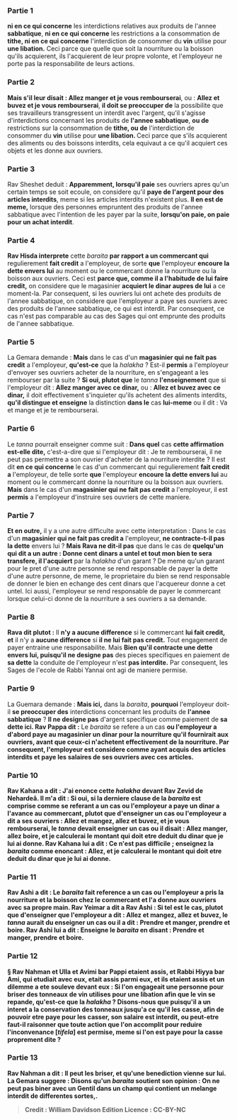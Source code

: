 
### Partie 1
<b>ni en ce qui concerne</b> les interdictions relatives aux produits de l'annee <b>sabbatique</b>, <b>ni en ce qui concerne</b> les restrictions a la consommation de <b>tithe, ni en ce qui concerne</b> l'interdiction de consommer du <b>vin</b> utilise pour <b>une libation.</b> Ceci parce que quelle que soit la nourriture ou la boisson qu'ils acquierent, ils l'acquierent de leur propre volonte, et l'employeur ne porte pas la responsabilite de leurs actions.

### Partie 2
<b>Mais s'il leur disait : Allez manger et je vous rembourserai</b>, ou : <b>Allez et buvez et je vous rembourserai</b>, <b>il doit se preoccuper de</b> la possibilite que ses travailleurs transgressent un interdit avec l'argent, qu'il s'agisse d'interdictions concernant les produits de <b>l'annee sabbatique</b>, <b>ou de</b> restrictions sur la consommation de <b>tithe, ou de</b> l'interdiction de consommer du <b>vin</b> utilise pour <b>une libation. </b> Ceci parce que s'ils acquierent des aliments ou des boissons interdits, cela equivaut a ce qu'il acquiert ces objets et les donne aux ouvriers.

### Partie 3
Rav Sheshet deduit : <b>Apparemment, lorsqu'il paie</b> ses ouvriers apres qu'un certain temps se soit ecoule, on considere qu'il <b>paye de l'argent pour des articles interdits</b>, meme si les articles interdits n'existent plus. <b>Il en est de meme,</b> lorsque des personnes empruntent des produits de l'annee sabbatique avec l'intention de les payer par la suite, <b>lorsqu'on paie, on paie pour un achat interdit</b>.

### Partie 4
<b>Rav Hisda interprete</b> cette <i>baraita</i> <b>par rapport a un commercant qui</b> regulierement <b>fait credit</b> a l'employeur, de sorte <b>que</b> l'employeur <b>encoure la dette envers lui</b> au moment ou le commercant donne la nourriture ou la boisson aux ouvriers. Ceci est <b>parce que, comme il a l'habitude de lui faire credit,</b> on considere que le magasinier <b>acquiert le dinar aupres de lui</b> a ce moment-la. Par consequent, si les ouvriers lui ont achete des produits de l'annee sabbatique, on considere que l'employeur a paye ses ouvriers avec des produits de l'annee sabbatique, ce qui est interdit. Par consequent, ce cas n'est pas comparable au cas des Sages qui ont emprunte des produits de l'annee sabbatique.

### Partie 5
La Gemara demande : <b>Mais</b> dans le cas d'un <b>magasinier qui ne fait pas credit</b> a l'employeur, <b>qu'est-ce</b> que la <i>halakha</i> ? Est-il <b>permis</b> a l'employeur d'envoyer ses ouvriers acheter de la nourriture, en s'engageant a les rembourser par la suite ? <b>Si oui, plutot que</b> le <i>tanna</i> <b>l'enseignement</b> que si l'employeur dit : <b>Allez manger avec ce dinar,</b> ou : <b>Allez et buvez avec ce dinar,</b> il doit effectivement s'inquieter qu'ils achetent des aliments interdits, <b>qu'il distingue et enseigne</b> la distinction <b>dans le</b> cas <b>lui-meme</b> ou il dit : Va et mange et je te rembourserai.

### Partie 6
Le <i>tanna</i> pourrait enseigner comme suit : <b>Dans quel</b> cas <b>cette affirmation est-elle dite,</b> c'est-a-dire que si l'employeur dit : Je te rembourserai, il ne peut pas permettre a son ouvrier d'acheter de la nourriture interdite ? Il est dit <b>en ce qui concerne</b> le cas d'un commercant qui</b> regulierement <b>fait credit a</b> l'employeur, de telle sorte <b>que</b> l'employeur <b>encoure la dette envers lui</b> au moment ou le commercant donne la nourriture ou la boisson aux ouvriers. <b>Mais</b> dans le cas d'un <b>magasinier qui ne fait pas credit</b> a l'employeur, il est <b>permis</b> a l'employeur d'instruire ses ouvriers de cette maniere.

### Partie 7
<b>Et en outre,</b> il y a une autre difficulte avec cette interpretation : Dans le cas d'un <b>magasinier qui ne fait pas credit a</b> l'employeur, <b>ne contracte-t-il pas la dette</b> envers lui ? <b>Mais Rava ne dit-il pas</b> que dans le cas de <b>quelqu'un qui dit a un autre : Donne cent dinars a untel et tout mon bien te sera transfere, il l'acquiert</b> par la <i>halakha</i> d'un garant ?</b> De meme qu'un garant pour le pret d'une autre personne se rend responsable de payer la dette d'une autre personne, de meme, le proprietaire du bien se rend responsable de donner le bien en echange des cent dinars que l'acquereur donne a cet untel. Ici aussi, l'employeur se rend responsable de payer le commercant lorsque celui-ci donne de la nourriture a ses ouvriers a sa demande.

### Partie 8
<b>Rava dit plutot :</b> Il <b>n'y a aucune difference</b> si le commercant <b>lui fait credit, et</b> il n'y a <b>aucune difference</b> si <b>il ne lui fait pas credit.</b> Tout engagement de payer entraine une responsabilite. Mais <b>Bien qu'il contracte une dette envers lui, puisqu'il ne designe pas</b> des pieces specifiques en paiement de <b>sa dette</b> la conduite de l'employeur n'est <b>pas interdite.</b> Par consequent, les Sages de l'ecole de Rabbi Yannai ont agi de maniere permise.

### Partie 9
La Guemara demande : <b>Mais ici,</b> dans la <i>baraita</i>, <b>pourquoi</b> l'employeur doit-il <b>se preoccuper des</b> interdictions concernant les produits de <b>l'annee sabbatique</b> ? <b>Il ne designe pas</b> d'argent specifique comme paiement de <b>sa dette ici. Rav Pappa dit :</b> Le <i>baraita</i> se refere a un cas <b>ou l'employeur a <b>d'abord</b> paye au magasinier <b>un dinar</b> pour la nourriture qu'il fournirait aux ouvriers, avant que ceux-ci n'achetent effectivement de la nourriture. Par consequent, l'employeur est considere comme ayant acquis des articles interdits et paye les salaires de ses ouvriers avec ces articles.

### Partie 10
<b>Rav Kahana a dit : J'ai enonce</b> cette <b><i>halakha</i> devant Rav Zevid de Nehardeâ. Il m'a dit : Si oui,</b> si la derniere clause de la <i>baraita</i> est comprise comme se referant a un cas ou l'employeur a paye un dinar a l'avance au commercant, <b>plutot que d'enseigner</b> un cas ou l'employeur a dit a ses ouvriers : <b>Allez et mangez, allez et buvez, et je vous rembourserai</b>, le <i>tanna</i> <b>devait</b> enseigner un cas ou il disait : <b>Allez manger, allez boire, et je calculerai</b> le montant qui doit etre deduit du dinar que je lui ai donne. Rav Kahana <b>lui a dit :</b> Ce n'est pas difficile ; <b>enseignez</b> la <i>baraita</i> comme enoncant : <b>Allez, et je calculerai</b> le montant qui doit etre deduit du dinar que je lui ai donne.

### Partie 11
<b>Rav Ashi a dit :</b> Le <i>baraita</i> fait reference a un cas <b>ou l'employeur <b>a pris</b> la nourriture et la boisson chez le commercant <b>et l'a donne</b> aux ouvriers <b>avec</b> sa propre <b>main. Rav Yeimar a dit a Rav Ashi : Si tel est le cas, plutot que d'enseigner</b> que l'employeur a dit : <b>Allez et mangez, allez et buvez,</b> le <i>tanna</i> <b>aurait du</b> enseigner un cas ou il a dit : <b>Prendre et manger, prendre et boire.</b> Rav Ashi <b>lui a dit : Enseigne</b> le <i>baraita</i> en disant : <b>Prendre et manger, prendre et boire.</b>

### Partie 12
§ <b>Rav Nahman et Ulla et Avimi bar Pappi etaient assis, et Rabbi Hiyya bar Ami,</b> qui etudiait avec eux, <b>etait assis parmi eux, et ils etaient assis et un dilemme a ete souleve devant eux : </b> Si l'on <b>engageait</b> une personne <b>pour briser</b> des tonneaux de <b>vin</b> utilises pour <b>une libation</b> afin que le vin se repande, <b>qu'est-ce que</b> la <i>halakha</i> ? <b>Disons-nous</b> que <b>puisqu'il a un interet a la conservation</b> des tonneaux jusqu'a ce qu'il les casse, afin de pouvoir etre paye pour les casser, son salaire est <b>interdit, ou peut-etre</b> faut-il raisonner que <b>toute action</b> que l'on accomplit <b>pour reduire l'inconvenance [<i>tifela</i>] est permise,</b> meme si l'on est paye pour la casse proprement dite ?

### Partie 13
<b>Rav Nahman a dit : Il peut les briser</b>, <b>et qu'une benediction vienne sur lui.</b> La Gemara suggere : <b>Disons</b> qu'un <i>baraita</i> <b>soutient</b> son opinion : <b>On ne peut pas biner avec un Gentil dans</b> un champ qui contient un melange interdit de <b>differentes sortes,</b>.

>Credit : William Davidson Edition
>Licence : CC-BY-NC